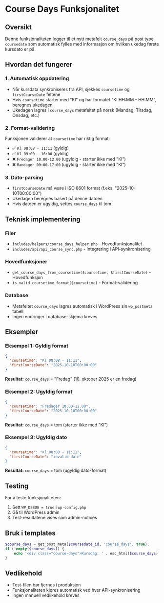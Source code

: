# Course Days Funksjonalitet

## Oversikt

Denne funksjonaliteten legger til et nytt metafelt `course_days` på post type `coursedate` som automatisk fylles med informasjon om hvilken ukedag første kursdato er på.

## Hvordan det fungerer

### 1. Automatisk oppdatering
- Når kursdata synkroniseres fra API, sjekkes `coursetime` og `firstCourseDate` feltene
- Hvis `coursetime` starter med "Kl" og har formatet "Kl HH:MM - HH:MM", beregnes ukedagen
- Ukedagen lagres i `course_days` metafeltet på norsk (Mandag, Tirsdag, Onsdag, etc.)

### 2. Format-validering
Funksjonen validerer at `coursetime` har riktig format:
- ✅ `Kl 08:08 - 11:11` (gyldig)
- ✅ `Kl 09:00 - 16:00` (gyldig)
- ❌ `Fredager 10.00-12.00` (ugyldig - starter ikke med "Kl")
- ❌ `Mandager 09:00-17:00` (ugyldig - starter ikke med "Kl")

### 3. Dato-parsing
- `firstCourseDate` må være i ISO 8601 format (f.eks. "2025-10-10T00:00:00")
- Ukedagen beregnes basert på denne datoen
- Hvis datoen er ugyldig, settes `course_days` til tom

## Teknisk implementering

### Filer
- `includes/helpers/course_days_helper.php` - Hovedfunksjonalitet
- `includes/api/api_course_sync.php` - Integrering i API-synkronisering

### Hovedfunksjoner
- `get_course_days_from_coursetime($coursetime, $firstCourseDate)` - Hovedfunksjon
- `is_valid_coursetime_format($coursetime)` - Format-validering

### Database
- Metafeltet `course_days` lagres automatisk i WordPress sin `wp_postmeta` tabell
- Ingen endringer i database-skjema kreves

## Eksempler

### Eksempel 1: Gyldig format
```json
{
  "coursetime": "Kl 08:08 - 11:11",
  "firstCourseDate": "2025-10-10T00:00:00"
}
```
**Resultat:** `course_days` = "Fredag" (10. oktober 2025 er en fredag)

### Eksempel 2: Ugyldig format
```json
{
  "coursetime": "Fredager 10.00-12.00",
  "firstCourseDate": "2025-10-10T00:00:00"
}
```
**Resultat:** `course_days` = tom (starter ikke med "Kl")

### Eksempel 3: Ugyldig dato
```json
{
  "coursetime": "Kl 08:08 - 11:11",
  "firstCourseDate": "invalid-date"
}
```
**Resultat:** `course_days` = tom (ugyldig dato-format)

## Testing

For å teste funksjonaliteten:
1. Sett `WP_DEBUG = true` i `wp-config.php`
2. Gå til WordPress admin
3. Test-resultatene vises som admin-notices

## Bruk i templates

```php
$course_days = get_post_meta($coursedate_id, 'course_days', true);
if (!empty($course_days)) {
    echo '<div class="course-days">Kursdag: ' . esc_html($course_days) . '</div>';
}
```

## Vedlikehold

- Test-filen bør fjernes i produksjon
- Funksjonaliteten kjøres automatisk ved hver API-synkronisering
- Ingen manuell vedlikehold kreves
